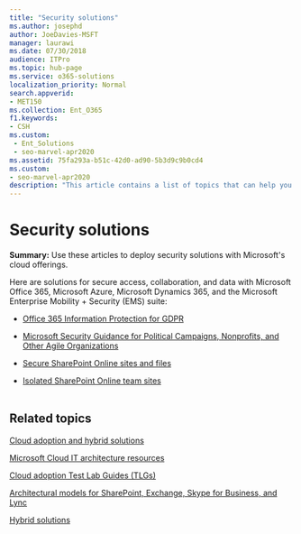 ```yaml
---
title: "Security solutions"
ms.author: josephd
author: JoeDavies-MSFT
manager: laurawi
ms.date: 07/30/2018
audience: ITPro
ms.topic: hub-page
ms.service: o365-solutions
localization_priority: Normal
search.appverid:
- MET150
ms.collection: Ent_O365
f1.keywords:
- CSH
ms.custom: 
 - Ent_Solutions
 - seo-marvel-apr2020
ms.assetid: 75fa293a-b51c-42d0-ad90-5b3d9c9b0cd4
ms.custom:
- seo-marvel-apr2020
description: "This article contains a list of topics that can help you deploy security solutions with Microsoft cloud offerings."
---
```


# Security solutions

 **Summary:** Use these articles to deploy security solutions with Microsoft's cloud offerings.
  
Here are solutions for secure access, collaboration, and data with Microsoft Office 365, Microsoft Azure, Microsoft Dynamics 365, and the Microsoft Enterprise Mobility + Security (EMS) suite:

- [Office 365 Information Protection for GDPR](office-365-information-protection-for-gdpr.md)
  
- [Microsoft Security Guidance for Political Campaigns, Nonprofits, and Other Agile Organizations](microsoft-security-guidance-for-political-campaigns-nonprofits-and-other-agile-o.md)
    
- [Secure SharePoint Online sites and files](secure-sharepoint-online-sites-and-files.md)
    
- [Isolated SharePoint Online team sites](isolated-sharepoint-online-team-sites.md)
<br/><br/>
    
## Related topics

[Cloud adoption and hybrid solutions](cloud-adoption-and-hybrid-solutions.yml)
  
[Microsoft Cloud IT architecture resources](microsoft-cloud-it-architecture-resources.md)
  
[Cloud adoption Test Lab Guides (TLGs)](cloud-adoption-test-lab-guides-tlgs.md)
  
[Architectural models for SharePoint, Exchange, Skype for Business, and Lync](architectural-models-for-sharepoint-exchange-skype-for-business-and-lync.md)
  
[Hybrid solutions](hybrid-solutions.md)



